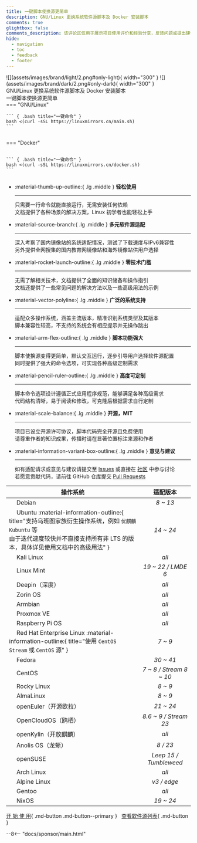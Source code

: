 ```yaml
---
title: 一键脚本使换源更简单
description: GNU/Linux 更换系统软件源脚本及 Docker 安装脚本
comments: true
glightbox: false
comments_description: 该评论区仅用于展示项目使用评价和经验分享，反馈问题或提出建议请前往<a href="/community">社区</a>
hide:
  - navigation
  - toc
  - feedback
  - footer
---
```


<div class="grid" markdown>
<figure style="margin: 0 auto" markdown>
  ![](assets/images/brand/light/2.png#only-light){ width="300" }
  ![](assets/images/brand/dark/2.png#only-dark){ width="300" }
  <figcaption>GNU/Linux 更换系统软件源脚本及 Docker 安装脚本</figcaption>
  <figcaption>一键脚本使换源更简单</figcaption>
</figure>
<figure class="home-cmd" style="margin: 0; display: flex; flex-direction: column; justify-content: center" markdown>
=== "GNU/Linux"

    ``` { .bash title="一键命令" }
    bash <(curl -sSL https://linuxmirrors.cn/main.sh)
    ```

=== "Docker"

    ``` { .bash title="一键命令" }
    bash <(curl -sSL https://linuxmirrors.cn/docker.sh)
    ```
</figure>
</div>

<div class="grid" markdown>

<div class="grid cards" style="height: fit-content" markdown>

-   :material-thumb-up-outline:{ .lg .middle } __轻松使用__

    ---

    只需要一行命令就能直接运行，无需安装任何依赖  
    文档提供了各种场景的解决方案，Linux 初学者也能轻松上手

-   :material-source-branch:{ .lg .middle } __多元软件源适配__

    ---

    深入考察了国内镜像站的系统适配情况，测试了下载速度与IPv6兼容性  
    另外提供全网搜集的国内教育网镜像站和海外镜像站供用户选择

-   :material-rocket-launch-outline:{ .lg .middle } __零技术门槛__

    ---

    无需了解相关技术，文档提供了全面的知识储备和操作指引  
    文档还提供了一些常见问题的解决方法以及一些高级用法的示例

-   :material-vector-polyline:{ .lg .middle } __广泛的系统支持__

    ---

    适配众多操作系统，涵盖主流版本，精准识别系统类型及其版本  
    脚本兼容性较高，不支持的系统会有相应提示并无操作跳出

-   :material-arm-flex-outline:{ .lg .middle } __脚本功能强大__

    ---

    脚本使换源变得更简单，默认交互运行，逐步引导用户选择软件源配置  
    同时提供了强大的命令选项，可实现各种高级定制需求

-   :material-pencil-ruler-outline:{ .lg .middle } __高度可定制__

    ---

    脚本命令选项设计遵循正式应用程序规范，能够满足各种高级需求  
    代码结构清晰，易于阅读和修改，可克隆后根据需求自行定制

-   :material-scale-balance:{ .lg .middle } __开源，MIT__

    ---

    项目已设立开源许可协议，脚本代码完全开源且免费使用  
    请尊重作者的知识成果，传播时请在显著位置标注来源和作者

-   :material-information-variant-box-outline:{ .lg .middle } __意见与建议__

    ---

    如有适配请求或意见与建议请提交至 [Issues](https://github.com/SuperManito/LinuxMirrors/issues) 或直接在 [社区](./community/index.md) 中参与讨论  
    若愿意贡献代码，请前往 GitHub 仓库提交 [Pull Requests](https://github.com/SuperManito/LinuxMirrors/pulls)

</div>

| 操作系统 | 适配版本 |
| --- | :---: |
| <a href="https://www.debian.org" target="_blank"><img src="/assets/images/icon/debian.svg" width="16" height="16" style="vertical-align: -0.35em"></a> Debian | _8 ~ 13_ |
| <a href="https://cn.ubuntu.com" target="_blank"><img src="/assets/images/icon/ubuntu.svg" width="16" height="16" style="vertical-align: -0.1em"></a> Ubuntu :material-information-outline:{ title="支持乌班图家族衍生操作系统，例如 <code>优麒麟</code> <code>Kubuntu</code> 等<br/>由于迭代速度较快并不直接支持所有非 LTS 的版本，具体详见使用文档中的高级用法" } | _14 ~ 24_ |
| <a href="https://www.kali.org" target="_blank"><img src="/assets/images/icon/kali-linux.svg" width="16" height="16"></a> Kali Linux | _all_ |
| <a href="https://linuxmint.com" target="_blank"><img src="/assets/images/icon/linux-mint.ico" width="16" height="16" style="vertical-align: -0.2em"></a> Linux Mint | _19 ~ 22 / LMDE 6_ |
| <a href="https://www.deepin.org" target="_blank"><img src="/assets/images/icon/deepin.png" width="16" height="16" style="vertical-align: -0.25em"></a> Deepin（深度） | _all_ |
| <a href="https://zorin.com/os" target="_blank"><img src="/assets/images/icon/zorin-os.png" width="16" height="16" style="vertical-align: -0.15em"></a> Zorin OS | _all_ |
| <a href="https://www.armbian.com" target="_blank"><img src="/assets/images/icon/armbian.png" width="16" height="16" style="vertical-align: -0.2em"></a> Armbian | _all_ |
| <a href="https://www.proxmox.com" target="_blank"><img src="/assets/images/icon/proxmox.svg" width="16" height="16" style="vertical-align: -0.2em"></a> Proxmox VE | _all_ |
| <a href="https://www.raspberrypi.com" target="_blank"><img src="/assets/images/icon/raspberry-pi.png" width="16" height="16" style="vertical-align: -0.2em"></a> Raspberry Pi OS | _all_ |
| <a href="https://access.redhat.com/products/red-hat-enterprise-linux" target="_blank"><img src="/assets/images/icon/redhat.svg" width="16" height="16" style="vertical-align: -0.1em"></a> Red Hat Enterprise Linux :material-information-outline:{ title="使用 <code>CentOS Stream</code> 或 <code>CentOS</code> 源" } | _7 ~ 9_ |
| <a href="https://fedoraproject.org/zh-Hans" target="_blank"><img src="/assets/images/icon/fedora.ico" width="16" height="16" style="vertical-align: -0.15em"></a> Fedora | _30 ~ 41_ |
| <a href="https://www.centos.org" target="_blank"><img src="/assets/images/icon/centos.svg" width="16" height="16" style="vertical-align: -0.1em"></a> CentOS | _7 ~ 8 / Stream 8 ~ 10_ |
| <a href="https://rockylinux.org" target="_blank"><img src="/assets/images/icon/rocky-linux.svg" width="16" height="16" style="vertical-align: -0.25em"></a> Rocky Linux | _8 ~ 9_ |
| <a href="https://almalinux.org/zh-hans" target="_blank"><img src="/assets/images/icon/almalinux.svg" width="16" height="16" style="vertical-align: -0.15em"></a> AlmaLinux | _8 ~ 9_ |
| <a href="https://www.openeuler.org/zh" target="_blank"><img src="/assets/images/icon/openeuler.ico" width="16" height="16" style="vertical-align: -0.2em"></a> openEuler（开源欧拉） | _21 ~ 24_ |
| <a href="https://www.opencloudos.org" target="_blank"><img src="/assets/images/icon/opencloudos.png" width="16" height="16" style="vertical-align: -0.25em"></a> OpenCloudOS（鸥栖） | _8.6 ~ 9 / Stream 23_ |
| <a href="https://www.openkylin.top" target="_blank"><img src="/assets/images/icon/openkylin.ico" width="16" height="16" style="vertical-align: -0.25em"></a> openKylin（开放麒麟） | _all_ |
| <a href="https://openanolis.cn" target="_blank"><img src="/assets/images/icon/anolis.png" width="16" height="16" style="vertical-align: -0.1em"></a> Anolis OS（龙蜥） | _8 / 23_ |
| <a href="https://www.opensuse.org" target="_blank"><img src="/assets/images/icon/opensuse.svg" width="16" height="16"></a> openSUSE | _Leep 15 / Tumbleweed_ |
| <a href="https://archlinux.org" target="_blank"><img src="/assets/images/icon/arch-linux.ico" width="16" height="16" style="vertical-align: -0.15em"></a> Arch Linux | _all_ |
| <a href="https://www.alpinelinux.org" target="_blank"><img src="/assets/images/icon/alpine.png" width="16" height="16" style="vertical-align: -0.15em"></a> Alpine Linux | _v3 / edge_ |
| <a href="https://www.gentoo.org" target="_blank"><img src="/assets/images/icon/gentoo.svg" width="16" height="16" style="vertical-align: -0.2em"></a> Gentoo | _all_ |
| <a href="https://nixos.org" target="_blank"><img src="/assets/images/icon/nixos.svg" width="16" height="16" style="vertical-align: -0.15em"></a> NixOS | _19 ~ 24_ |

</div>

[开 始 使 用](use/index.md){ .md-button .md-button--primary } &nbsp; [查看软件源列表](mirrors/index.md){ .md-button }

--8<-- "docs/sponsor/main.html"
